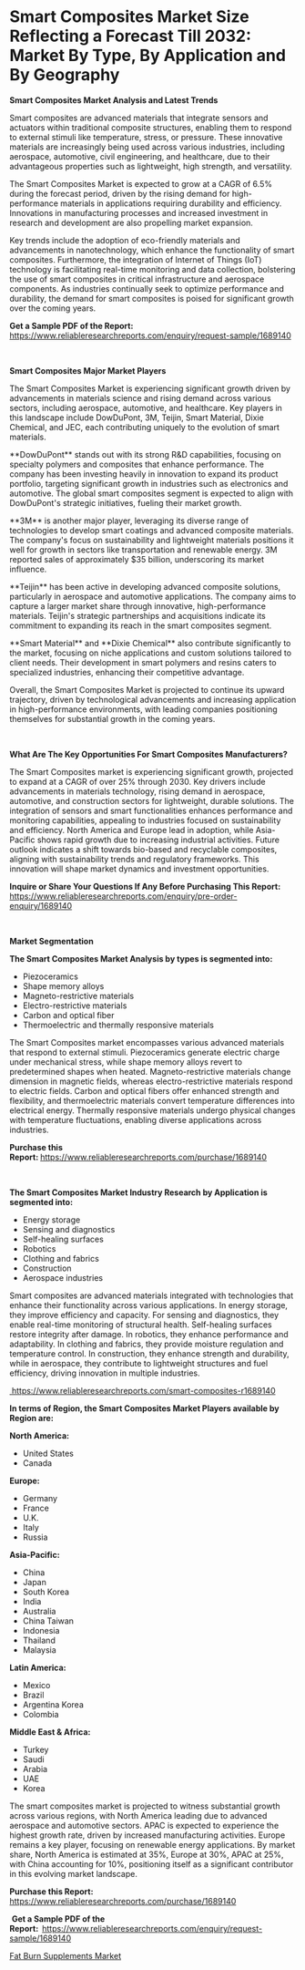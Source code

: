 <p><h1>Smart Composites Market Size Reflecting a Forecast Till 2032: Market By Type, By Application and By Geography</h1></p><p><strong>Smart Composites Market Analysis and Latest Trends</strong></p>
<p><p>Smart composites are advanced materials that integrate sensors and actuators within traditional composite structures, enabling them to respond to external stimuli like temperature, stress, or pressure. These innovative materials are increasingly being used across various industries, including aerospace, automotive, civil engineering, and healthcare, due to their advantageous properties such as lightweight, high strength, and versatility.</p><p>The Smart Composites Market is expected to grow at a CAGR of 6.5% during the forecast period, driven by the rising demand for high-performance materials in applications requiring durability and efficiency. Innovations in manufacturing processes and increased investment in research and development are also propelling market expansion. </p><p>Key trends include the adoption of eco-friendly materials and advancements in nanotechnology, which enhance the functionality of smart composites. Furthermore, the integration of Internet of Things (IoT) technology is facilitating real-time monitoring and data collection, bolstering the use of smart composites in critical infrastructure and aerospace components. As industries continually seek to optimize performance and durability, the demand for smart composites is poised for significant growth over the coming years.</p></p>
<p><strong>Get a Sample PDF of the Report:&nbsp;</strong> <a href="https://www.reliableresearchreports.com/enquiry/request-sample/1689140?utm_campaign=3325&utm_medium=2&utm_source=Github&utm_content=ia&utm_term=31032025&utm_id=smart-composites">https://www.reliableresearchreports.com/enquiry/request-sample/1689140</a></p>
<p>&nbsp;</p>
<p><strong>Smart Composites Major Market Players</strong></p>
<p><p>The Smart Composites Market is experiencing significant growth driven by advancements in materials science and rising demand across various sectors, including aerospace, automotive, and healthcare. Key players in this landscape include DowDuPont, 3M, Teijin, Smart Material, Dixie Chemical, and JEC, each contributing uniquely to the evolution of smart materials.</p><p>**DowDuPont** stands out with its strong R&D capabilities, focusing on specialty polymers and composites that enhance performance. The company has been investing heavily in innovation to expand its product portfolio, targeting significant growth in industries such as electronics and automotive. The global smart composites segment is expected to align with DowDuPont's strategic initiatives, fueling their market growth.</p><p>**3M** is another major player, leveraging its diverse range of technologies to develop smart coatings and advanced composite materials. The company's focus on sustainability and lightweight materials positions it well for growth in sectors like transportation and renewable energy. 3M reported sales of approximately $35 billion, underscoring its market influence.</p><p>**Teijin** has been active in developing advanced composite solutions, particularly in aerospace and automotive applications. The company aims to capture a larger market share through innovative, high-performance materials. Teijin's strategic partnerships and acquisitions indicate its commitment to expanding its reach in the smart composites segment.</p><p>**Smart Material** and **Dixie Chemical** also contribute significantly to the market, focusing on niche applications and custom solutions tailored to client needs. Their development in smart polymers and resins caters to specialized industries, enhancing their competitive advantage.</p><p>Overall, the Smart Composites Market is projected to continue its upward trajectory, driven by technological advancements and increasing application in high-performance environments, with leading companies positioning themselves for substantial growth in the coming years.</p></p>
<p>&nbsp;</p>
<p><strong>What Are The Key Opportunities For Smart Composites Manufacturers?</strong></p>
<p><p>The Smart Composites market is experiencing significant growth, projected to expand at a CAGR of over 25% through 2030. Key drivers include advancements in materials technology, rising demand in aerospace, automotive, and construction sectors for lightweight, durable solutions. The integration of sensors and smart functionalities enhances performance and monitoring capabilities, appealing to industries focused on sustainability and efficiency. North America and Europe lead in adoption, while Asia-Pacific shows rapid growth due to increasing industrial activities. Future outlook indicates a shift towards bio-based and recyclable composites, aligning with sustainability trends and regulatory frameworks. This innovation will shape market dynamics and investment opportunities.</p></p>
<p><strong>Inquire or Share Your Questions If Any Before Purchasing This Report:</strong> <a href="https://www.reliableresearchreports.com/enquiry/pre-order-enquiry/1689140?utm_campaign=3325&utm_medium=2&utm_source=Github&utm_content=ia&utm_term=31032025&utm_id=smart-composites">https://www.reliableresearchreports.com/enquiry/pre-order-enquiry/1689140</a></p>
<p>&nbsp;</p>
<p><strong>Market Segmentation</strong></p>
<p><strong>The Smart Composites Market Analysis by types is segmented into:</strong></p>
<p><ul><li>Piezoceramics</li><li>Shape memory alloys</li><li>Magneto-restrictive materials</li><li>Electro-restrictive materials</li><li>Carbon and optical fiber</li><li>Thermoelectric and thermally responsive materials</li></ul></p>
<p><p>The Smart Composites market encompasses various advanced materials that respond to external stimuli. Piezoceramics generate electric charge under mechanical stress, while shape memory alloys revert to predetermined shapes when heated. Magneto-restrictive materials change dimension in magnetic fields, whereas electro-restrictive materials respond to electric fields. Carbon and optical fibers offer enhanced strength and flexibility, and thermoelectric materials convert temperature differences into electrical energy. Thermally responsive materials undergo physical changes with temperature fluctuations, enabling diverse applications across industries.</p></p>
<p><strong>Purchase this Report:&nbsp;</strong><a href="https://www.reliableresearchreports.com/purchase/1689140?utm_campaign=3325&utm_medium=2&utm_source=Github&utm_content=ia&utm_term=31032025&utm_id=smart-composites">https://www.reliableresearchreports.com/purchase/1689140</a></p>
<p>&nbsp;</p>
<p><strong>The Smart Composites Market Industry Research by Application is segmented into:</strong></p>
<p><ul><li>Energy storage</li><li>Sensing and diagnostics</li><li>Self-healing surfaces</li><li>Robotics</li><li>Clothing and fabrics</li><li>Construction</li><li>Aerospace industries</li></ul></p>
<p><p>Smart composites are advanced materials integrated with technologies that enhance their functionality across various applications. In energy storage, they improve efficiency and capacity. For sensing and diagnostics, they enable real-time monitoring of structural health. Self-healing surfaces restore integrity after damage. In robotics, they enhance performance and adaptability. In clothing and fabrics, they provide moisture regulation and temperature control. In construction, they enhance strength and durability, while in aerospace, they contribute to lightweight structures and fuel efficiency, driving innovation in multiple industries.</p></p>
<p><a href="https://www.reliableresearchreports.com/smart-composites-r1689140?utm_campaign=3325&utm_medium=2&utm_source=Github&utm_content=ia&utm_term=31032025&utm_id=smart-composites">&nbsp;https://www.reliableresearchreports.com/smart-composites-r1689140</a></p>
<p><strong>In terms of Region, the Smart Composites Market Players available by Region are:</strong></p>
<p>
    <p> <strong> North America: </strong>
        <ul>
            <li>United States</li>
            <li>Canada</li>
        </ul>
        </p> 
    <p> <strong> Europe: </strong>
        <ul>
            <li>Germany</li>
            <li>France</li>
            <li>U.K.</li>
            <li>Italy</li>
            <li>Russia</li>
        </ul>
        </p> 
    <p> <strong> Asia-Pacific: </strong>
        <ul>
            <li>China</li>
            <li>Japan</li>
            <li>South Korea</li>
            <li>India</li>
            <li>Australia</li>
            <li>China Taiwan</li>
            <li>Indonesia</li>
            <li>Thailand</li>
            <li>Malaysia</li>
        </ul>
        </p> 
    <p> <strong> Latin America: </strong>
        <ul>
            <li>Mexico</li>
            <li>Brazil</li>
            <li>Argentina Korea</li>
            <li>Colombia</li>
        </ul>
        </p> 
    <p> <strong> Middle East & Africa: </strong>
        <ul>
            <li>Turkey</li>
            <li>Saudi</li>
            <li>Arabia</li>
            <li>UAE</li>
            <li>Korea</li>
        </ul>
    </p>
    </p>
<p><p>The smart composites market is projected to witness substantial growth across various regions, with North America leading due to advanced aerospace and automotive sectors. APAC is expected to experience the highest growth rate, driven by increased manufacturing activities. Europe remains a key player, focusing on renewable energy applications. By market share, North America is estimated at 35%, Europe at 30%, APAC at 25%, with China accounting for 10%, positioning itself as a significant contributor in this evolving market landscape.</p></p>
<p><strong>Purchase this Report: </strong><a href="https://www.reliableresearchreports.com/purchase/1689140?utm_campaign=3325&utm_medium=2&utm_source=Github&utm_content=ia&utm_term=31032025&utm_id=smart-composites">https://www.reliableresearchreports.com/purchase/1689140</a></p>
<p>&nbsp;<strong>Get a Sample PDF of the Report:&nbsp;&nbsp;</strong><a href="https://www.reliableresearchreports.com/enquiry/request-sample/1689140?utm_campaign=3325&utm_medium=2&utm_source=Github&utm_content=ia&utm_term=31032025&utm_id=smart-composites">https://www.reliableresearchreports.com/enquiry/request-sample/1689140</a></p>
<p><strong></strong></p>
<p><p><a href="https://github.com/chaiszepkadk/Market-Research-Report-List-1/blob/main/fat-burn-supplements-market.md?utm_campaign=3325&utm_medium=2&utm_source=Github&utm_content=ia&utm_term=31032025&utm_id=smart-composites">Fat Burn Supplements Market</a></p></p>